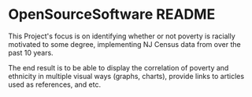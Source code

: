 # OpenSourceSoftware README

This Project's focus is on identifying whether or not poverty is racially motivated to some degree, implementing NJ Census data from over the past 10 years. 

The end result is to be able to display the correlation of poverty and ethnicity in multiple visual ways (graphs, charts), provide links to articles used as references, and etc.
